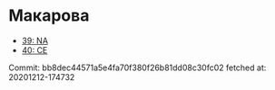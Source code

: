 # Макарова
- [39: NA](39.md)
- [40: CE](40.md)

Commit: bb8dec44571a5e4fa70f380f26b81dd08c30fc02
 fetched at: 20201212-174732
